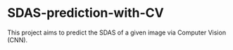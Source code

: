 # SDAS-prediction-with-CV
This project aims to predict the SDAS of a given image via Computer Vision (CNN).
